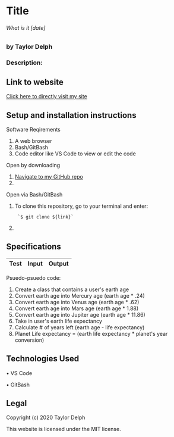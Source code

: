 # Title
###### What is it [date]
### by Taylor Delph

### **Description:**

## Link to website 
[Click here to directly visit my site](link)

## Setup and installation instructions

Software Reqirements
1. A web browser
2. Bash/GitBash
3. Code editor like VS Code to view or edit the code

Open by downloading

1. [Navigate to my GitHub repo](link)
2. 

Open via Bash/GitBash

1. To clone this repository, go to your terminal and enter:

        `$ git clone ${link}`

2. 

## Specifications
| Test | Input | Output |
|--------|:------:|:-----:|

Psuedo-psuedo code:
1. Create a class that contains a user's earth age
2. Convert earth age into Mercury age (earth age * .24)
3. Convert earth age into Venus age (earth age * .62)
4. Convert earth age into Mars age (earth age * 1.88)
5. Convert earth age into Jupiter age (earth age * 11.86)
6. Take in user's earth life expectancy
7. Calculate # of years left (earth age - life expectancy)
8. Planet Life expectancy = (earth life expectancy * planet's year conversion)

## Technologies Used

• VS Code

• GitBash

## Legal

Copyright (c) 2020 Taylor Delph

This website is licensed under the MIT license.